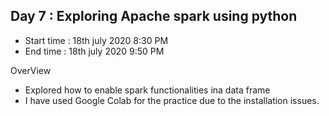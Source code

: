 ## Day 7 : Exploring Apache spark using python
- Start time : 18th july 2020 8:30 PM 
- End time : 18th july 2020 9:50 PM

OverView
- Explored how to enable spark functionalities ina data frame
- I have used Google Colab for the practice due to the installation issues.




